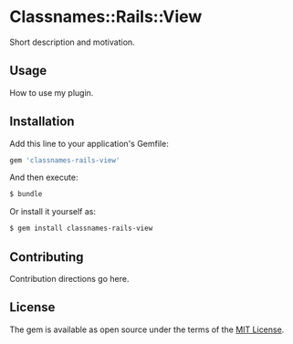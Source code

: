 # Classnames::Rails::View
Short description and motivation.

## Usage
How to use my plugin.

## Installation
Add this line to your application's Gemfile:

```ruby
gem 'classnames-rails-view'
```

And then execute:
```bash
$ bundle
```

Or install it yourself as:
```bash
$ gem install classnames-rails-view
```

## Contributing
Contribution directions go here.

## License
The gem is available as open source under the terms of the [MIT License](http://opensource.org/licenses/MIT).
